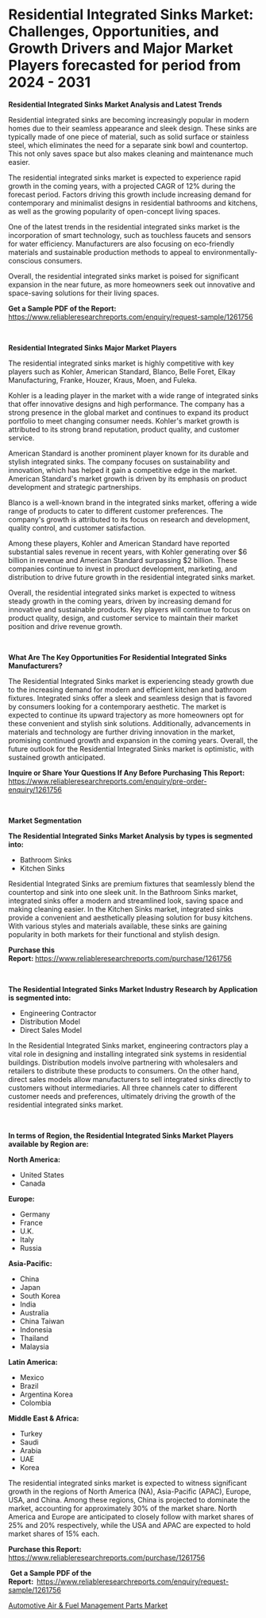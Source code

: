 <p><h1>Residential Integrated Sinks Market: Challenges, Opportunities, and Growth Drivers and Major Market Players forecasted for period from 2024 - 2031</h1></p><p><strong>Residential Integrated Sinks Market Analysis and Latest Trends</strong></p>
<p><p>Residential integrated sinks are becoming increasingly popular in modern homes due to their seamless appearance and sleek design. These sinks are typically made of one piece of material, such as solid surface or stainless steel, which eliminates the need for a separate sink bowl and countertop. This not only saves space but also makes cleaning and maintenance much easier.</p><p>The residential integrated sinks market is expected to experience rapid growth in the coming years, with a projected CAGR of 12% during the forecast period. Factors driving this growth include increasing demand for contemporary and minimalist designs in residential bathrooms and kitchens, as well as the growing popularity of open-concept living spaces.</p><p>One of the latest trends in the residential integrated sinks market is the incorporation of smart technology, such as touchless faucets and sensors for water efficiency. Manufacturers are also focusing on eco-friendly materials and sustainable production methods to appeal to environmentally-conscious consumers.</p><p>Overall, the residential integrated sinks market is poised for significant expansion in the near future, as more homeowners seek out innovative and space-saving solutions for their living spaces.</p></p>
<p><strong>Get a Sample PDF of the Report:&nbsp;</strong> <a href="https://www.reliableresearchreports.com/enquiry/request-sample/1261756">https://www.reliableresearchreports.com/enquiry/request-sample/1261756</a></p>
<p>&nbsp;</p>
<p><strong>Residential Integrated Sinks Major Market Players</strong></p>
<p><p>The residential integrated sinks market is highly competitive with key players such as Kohler, American Standard, Blanco, Belle Foret, Elkay Manufacturing, Franke, Houzer, Kraus, Moen, and Fuleka. </p><p>Kohler is a leading player in the market with a wide range of integrated sinks that offer innovative designs and high performance. The company has a strong presence in the global market and continues to expand its product portfolio to meet changing consumer needs. Kohler's market growth is attributed to its strong brand reputation, product quality, and customer service.</p><p>American Standard is another prominent player known for its durable and stylish integrated sinks. The company focuses on sustainability and innovation, which has helped it gain a competitive edge in the market. American Standard's market growth is driven by its emphasis on product development and strategic partnerships.</p><p>Blanco is a well-known brand in the integrated sinks market, offering a wide range of products to cater to different customer preferences. The company's growth is attributed to its focus on research and development, quality control, and customer satisfaction.</p><p>Among these players, Kohler and American Standard have reported substantial sales revenue in recent years, with Kohler generating over $6 billion in revenue and American Standard surpassing $2 billion. These companies continue to invest in product development, marketing, and distribution to drive future growth in the residential integrated sinks market.</p><p>Overall, the residential integrated sinks market is expected to witness steady growth in the coming years, driven by increasing demand for innovative and sustainable products. Key players will continue to focus on product quality, design, and customer service to maintain their market position and drive revenue growth.</p></p>
<p>&nbsp;</p>
<p><strong>What Are The Key Opportunities For Residential Integrated Sinks Manufacturers?</strong></p>
<p><p>The Residential Integrated Sinks market is experiencing steady growth due to the increasing demand for modern and efficient kitchen and bathroom fixtures. Integrated sinks offer a sleek and seamless design that is favored by consumers looking for a contemporary aesthetic. The market is expected to continue its upward trajectory as more homeowners opt for these convenient and stylish sink solutions. Additionally, advancements in materials and technology are further driving innovation in the market, promising continued growth and expansion in the coming years. Overall, the future outlook for the Residential Integrated Sinks market is optimistic, with sustained growth anticipated.</p></p>
<p><strong>Inquire or Share Your Questions If Any Before Purchasing This Report:</strong> <a href="https://www.reliableresearchreports.com/enquiry/pre-order-enquiry/1261756">https://www.reliableresearchreports.com/enquiry/pre-order-enquiry/1261756</a></p>
<p>&nbsp;</p>
<p><strong>Market Segmentation</strong></p>
<p><strong>The Residential Integrated Sinks Market Analysis by types is segmented into:</strong></p>
<p><ul><li>Bathroom Sinks</li><li>Kitchen Sinks</li></ul></p>
<p><p>Residential Integrated Sinks are premium fixtures that seamlessly blend the countertop and sink into one sleek unit. In the Bathroom Sinks market, integrated sinks offer a modern and streamlined look, saving space and making cleaning easier. In the Kitchen Sinks market, integrated sinks provide a convenient and aesthetically pleasing solution for busy kitchens. With various styles and materials available, these sinks are gaining popularity in both markets for their functional and stylish design.</p></p>
<p><strong>Purchase this Report:&nbsp;</strong><a href="https://www.reliableresearchreports.com/purchase/1261756">https://www.reliableresearchreports.com/purchase/1261756</a></p>
<p>&nbsp;</p>
<p><strong>The Residential Integrated Sinks Market Industry Research by Application is segmented into:</strong></p>
<p><ul><li>Engineering Contractor</li><li>Distribution Model</li><li>Direct Sales Model</li></ul></p>
<p><p>In the Residential Integrated Sinks market, engineering contractors play a vital role in designing and installing integrated sink systems in residential buildings. Distribution models involve partnering with wholesalers and retailers to distribute these products to consumers. On the other hand, direct sales models allow manufacturers to sell integrated sinks directly to customers without intermediaries. All three channels cater to different customer needs and preferences, ultimately driving the growth of the residential integrated sinks market.</p></p>
<p>&nbsp;</p>
<p><strong>In terms of Region, the Residential Integrated Sinks Market Players available by Region are:</strong></p>
<p>
    <p> <strong> North America: </strong>
        <ul>
            <li>United States</li>
            <li>Canada</li>
        </ul>
        </p> 
    <p> <strong> Europe: </strong>
        <ul>
            <li>Germany</li>
            <li>France</li>
            <li>U.K.</li>
            <li>Italy</li>
            <li>Russia</li>
        </ul>
        </p> 
    <p> <strong> Asia-Pacific: </strong>
        <ul>
            <li>China</li>
            <li>Japan</li>
            <li>South Korea</li>
            <li>India</li>
            <li>Australia</li>
            <li>China Taiwan</li>
            <li>Indonesia</li>
            <li>Thailand</li>
            <li>Malaysia</li>
        </ul>
        </p> 
    <p> <strong> Latin America: </strong>
        <ul>
            <li>Mexico</li>
            <li>Brazil</li>
            <li>Argentina Korea</li>
            <li>Colombia</li>
        </ul>
        </p> 
    <p> <strong> Middle East & Africa: </strong>
        <ul>
            <li>Turkey</li>
            <li>Saudi</li>
            <li>Arabia</li>
            <li>UAE</li>
            <li>Korea</li>
        </ul>
    </p>
    </p>
<p><p>The residential integrated sinks market is expected to witness significant growth in the regions of North America (NA), Asia-Pacific (APAC), Europe, USA, and China. Among these regions, China is projected to dominate the market, accounting for approximately 30% of the market share. North America and Europe are anticipated to closely follow with market shares of 25% and 20% respectively, while the USA and APAC are expected to hold market shares of 15% each.</p></p>
<p><strong>Purchase this Report: </strong><a href="https://www.reliableresearchreports.com/purchase/1261756">https://www.reliableresearchreports.com/purchase/1261756</a></p>
<p>&nbsp;<strong>Get a Sample PDF of the Report:&nbsp;&nbsp;</strong><a href="https://www.reliableresearchreports.com/enquiry/request-sample/1261756">https://www.reliableresearchreports.com/enquiry/request-sample/1261756</a></p>
<p><strong></strong></p>
<p><p><a href="https://boundless-drawbridge-702.notion.site/Automotive-Air-Fuel-Management-Parts-Market-Size-Reflecting-a-Forecast-Till-2031-Market-By-Type--154506928c394099973b05ba9bf15b79">Automotive Air & Fuel Management Parts Market</a></p></p>